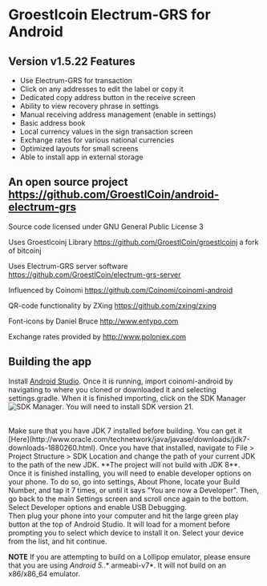 Groestlcoin Electrum-GRS for Android
===============

## Version v1.5.22 Features
- Use Electrum-GRS for transaction
- Click on any addresses to edit the label or copy it
- Dedicated copy address button in the receive screen
- Ability to view recovery phrase in settings
- Manual receiving address management (enable in settings)
- Basic address book
- Local currency values in the sign transaction screen
- Exchange rates for various national currencies
- Optimized layouts for small screens
- Able to install app in external storage 

## An open source project https://github.com/GroestlCoin/android-electrum-grs
Source code licensed under GNU General Public License 3

Uses Groestlcoinj Library
https://github.com/GroestlCoin/groestlcoinj a fork of bitcoinj

Uses Electrum-GRS server software
https://github.com/GroestlCoin/electrum-grs-server

Influenced by Coinomi
https://github.com/Coinomi/coinomi-android

QR-code functionality by ZXing
https://github.com/zxing/zxing

Font-icons by Daniel Bruce
http://www.entypo.com

Exchange rates provided by
http://www.poloniex.com

## Building the app

Install [Android Studio](https://developer.android.com/sdk/installing/studio.html). Once it is
running, import coinomi-android by navigating to where you cloned or downloaded it and selecting
settings.gradle. When it is finished importing, click on the SDK Manager ![SDK Manager](https://developer.android.com/images/tools/sdk-manager-studio.png). You will need to install SDK version 21.

<br/>
Make sure that you have JDK 7 installed before building. You can get it [Here](http://www.oracle.com/technetwork/java/javase/downloads/jdk7-downloads-1880260.html). Once you have that installed, navigate to File > Project Structure > SDK Location and change the path of your current JDK to the path of the new JDK. **The project will not build with JDK 8**. 

<br/>
Once it is finished installing, you will need to enable developer options on your phone. To do so,
go into settings, About Phone, locate your Build Number, and tap it 7 times, or until it says
"You are now a Developer". Then, go back to the main Settings screen and scroll once again to the
bottom. Select Developer options and enable USB Debugging.

<br/>
Then plug your phone into your computer and hit the large green play button at the top of
Android Studio. It will load for a moment before prompting you to select which device to install
it on. Select your device from the list, and hit continue.

**NOTE**
If you are attempting to build on a Lollipop emulator, please ensure that you are using *Android 5.*.* armeabi-v7*. It will not build on an x86/x86_64 emulator.
